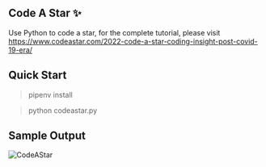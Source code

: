 ## Code A Star ✨
Use Python to code a star, for the complete tutorial, please visit https://www.codeastar.com/2022-code-a-star-coding-insight-post-covid-19-era/

## Quick Start
>pipenv install

>python codeastar.py

## Sample Output
![CodeAStar](https://i2.wp.com/www.codeastar.com/wp-content/uploads/2022/02/cas3.gif)
